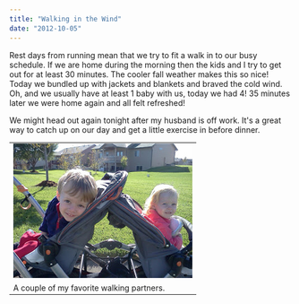 ```yaml
---
title: "Walking in the Wind"
date: "2012-10-05"
---
```


Rest days from running mean that we try to fit a walk in to our busy schedule. If we are home during the morning then the kids and I try to get out for at least 30 minutes. The cooler fall weather makes this so nice! Today we bundled up with jackets and blankets and braved the cold wind. Oh, and we usually have at least 1 baby with us, today we had 4! 35 minutes later we were home again and all felt refreshed!

  

We might head out again tonight after my husband is off work. It's a great way to catch up on our day and get a little exercise in before dinner. 

  

<table align="center" cellpadding="0" cellspacing="0"><tbody><tr><td><a href="http://amotherspace.net/wp-content/uploads/2012/10/IMG_20121002_1036281.jpg" imageanchor="1"><img border="0" height="240" src="images/IMG_20121002_103628.jpg" width="320"></a></td></tr><tr><td><span>A couple of my favorite walking partners.</span></td></tr></tbody></table>
